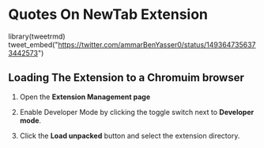 # Quotes On NewTab Extension

library(tweetrmd)
tweet_embed("https://twitter.com/ammarBenYasser0/status/1493647356373442573")

## Loading The Extension to a Chromuim browser

1. Open the **Extension Management page**

2. Enable Developer Mode by clicking the toggle switch next to **Developer mode**.

3. Click the **Load unpacked** button and select the extension directory.
